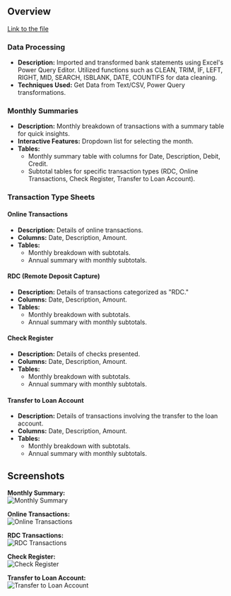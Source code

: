## Overview 
[Link to the file](https://github.com/ashergeo/My-Portfolio/raw/main/assets/Microsoft%20Excel/Diwali%20Investment%20LLC%202023.xlsx)

### Data Processing

- **Description:** Imported and transformed bank statements using Excel's Power Query Editor. Utilized functions such as CLEAN, TRIM, IF, LEFT, RIGHT, MID, SEARCH, ISBLANK, DATE, COUNTIFS for data cleaning.
- **Techniques Used:** Get Data from Text/CSV, Power Query transformations.

### Monthly Summaries

- **Description:** Monthly breakdown of transactions with a summary table for quick insights.
- **Interactive Features:** Dropdown list for selecting the month.
- **Tables:** 
  - Monthly summary table with columns for Date, Description, Debit, Credit.
  - Subtotal tables for specific transaction types (RDC, Online Transactions, Check Register, Transfer to Loan Account).

### Transaction Type Sheets

#### Online Transactions

- **Description:** Details of online transactions.
- **Columns:** Date, Description, Amount.
- **Tables:**
  - Monthly breakdown with subtotals.
  - Annual summary with monthly subtotals.

#### RDC (Remote Deposit Capture)

- **Description:** Details of transactions categorized as "RDC."
- **Columns:** Date, Description, Amount.
- **Tables:**
  - Monthly breakdown with subtotals.
  - Annual summary with monthly subtotals.

#### Check Register

- **Description:** Details of checks presented.
- **Columns:** Date, Description, Amount.
- **Tables:**
  - Monthly breakdown with subtotals.
  - Annual summary with monthly subtotals.

#### Transfer to Loan Account

- **Description:** Details of transactions involving the transfer to the loan account.
- **Columns:** Date, Description, Amount.
- **Tables:**
  - Monthly breakdown with subtotals.
  - Annual summary with monthly subtotals.

## Screenshots
**Monthly Summary:**  
    ![Monthly Summary](https://github.com/ashergeo/My-Portfolio/blob/main/assets/Microsoft%20Excel/Monthly%20Summary.png)   

**Online Transactions:**   
    ![Online Transactions](https://github.com/ashergeo/My-Portfolio/blob/main/assets/Microsoft%20Excel/Online%20Transactions.png) 

**RDC Transactions:**  
    ![RDC Transactions](https://github.com/ashergeo/My-Portfolio/blob/main/assets/Microsoft%20Excel/RDC.png)  

**Check Register:**  
    ![Check Register](https://github.com/ashergeo/My-Portfolio/blob/main/assets/Microsoft%20Excel/Checks.png)  

**Transfer to Loan Account:**  
    ![Transfer to Loan Account](https://github.com/ashergeo/My-Portfolio/blob/main/assets/Microsoft%20Excel/Transfer%20to%20loan%20account.png)   
